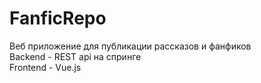 # FanficRepo
  
Веб приложение для публикации рассказов и фанфиков  
Backend - REST api на спринге  
Frontend - Vue.js
